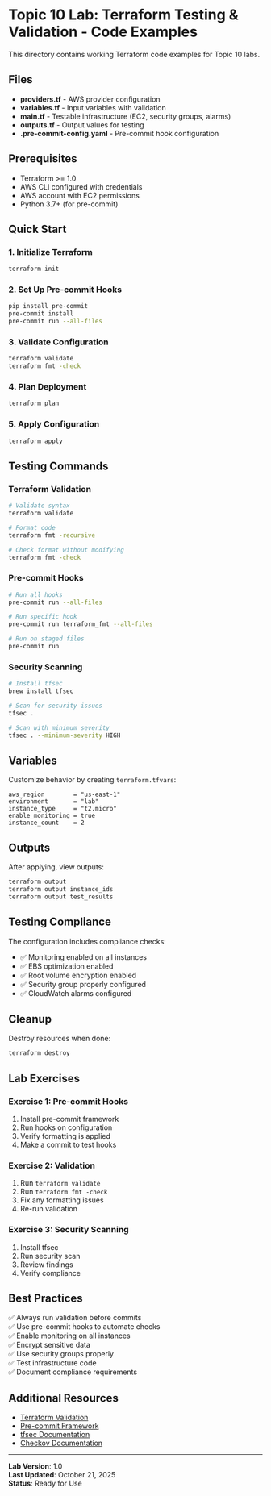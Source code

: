 # Topic 10 Lab: Terraform Testing & Validation - Code Examples

This directory contains working Terraform code examples for Topic 10 labs.

## Files

- **providers.tf** - AWS provider configuration
- **variables.tf** - Input variables with validation
- **main.tf** - Testable infrastructure (EC2, security groups, alarms)
- **outputs.tf** - Output values for testing
- **.pre-commit-config.yaml** - Pre-commit hook configuration

## Prerequisites

- Terraform >= 1.0
- AWS CLI configured with credentials
- AWS account with EC2 permissions
- Python 3.7+ (for pre-commit)

## Quick Start

### 1. Initialize Terraform

```bash
terraform init
```

### 2. Set Up Pre-commit Hooks

```bash
pip install pre-commit
pre-commit install
pre-commit run --all-files
```

### 3. Validate Configuration

```bash
terraform validate
terraform fmt -check
```

### 4. Plan Deployment

```bash
terraform plan
```

### 5. Apply Configuration

```bash
terraform apply
```

## Testing Commands

### Terraform Validation

```bash
# Validate syntax
terraform validate

# Format code
terraform fmt -recursive

# Check format without modifying
terraform fmt -check
```

### Pre-commit Hooks

```bash
# Run all hooks
pre-commit run --all-files

# Run specific hook
pre-commit run terraform_fmt --all-files

# Run on staged files
pre-commit run
```

### Security Scanning

```bash
# Install tfsec
brew install tfsec

# Scan for security issues
tfsec .

# Scan with minimum severity
tfsec . --minimum-severity HIGH
```

## Variables

Customize behavior by creating `terraform.tfvars`:

```hcl
aws_region        = "us-east-1"
environment       = "lab"
instance_type     = "t2.micro"
enable_monitoring = true
instance_count    = 2
```

## Outputs

After applying, view outputs:

```bash
terraform output
terraform output instance_ids
terraform output test_results
```

## Testing Compliance

The configuration includes compliance checks:
- ✅ Monitoring enabled on all instances
- ✅ EBS optimization enabled
- ✅ Root volume encryption enabled
- ✅ Security group properly configured
- ✅ CloudWatch alarms configured

## Cleanup

Destroy resources when done:

```bash
terraform destroy
```

## Lab Exercises

### Exercise 1: Pre-commit Hooks
1. Install pre-commit framework
2. Run hooks on configuration
3. Verify formatting is applied
4. Make a commit to test hooks

### Exercise 2: Validation
1. Run `terraform validate`
2. Run `terraform fmt -check`
3. Fix any formatting issues
4. Re-run validation

### Exercise 3: Security Scanning
1. Install tfsec
2. Run security scan
3. Review findings
4. Verify compliance

## Best Practices

✅ Always run validation before commits  
✅ Use pre-commit hooks to automate checks  
✅ Enable monitoring on all instances  
✅ Encrypt sensitive data  
✅ Use security groups properly  
✅ Test infrastructure code  
✅ Document compliance requirements  

## Additional Resources

- [Terraform Validation](https://www.terraform.io/docs/commands/validate.html)
- [Pre-commit Framework](https://pre-commit.com/)
- [tfsec Documentation](https://aquasecurity.github.io/tfsec/)
- [Checkov Documentation](https://www.checkov.io/)

---

**Lab Version**: 1.0  
**Last Updated**: October 21, 2025  
**Status**: Ready for Use


